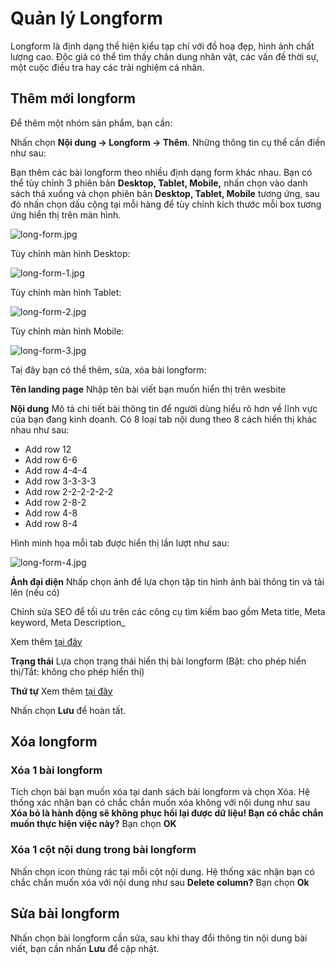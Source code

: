 # Quản lý Longform

Longform là định dạng thể hiện kiểu tạp chí với đồ hoạ đẹp, hình ảnh chất lượng cao. Độc giả có thể tìm thấy chân dung nhân vật, các vấn đề thời sự, một cuộc điều tra hay các trải nghiệm cá nhân.

## Thêm mới longform

Để thêm một nhóm sản phẩm, bạn cần:

Nhấn chọn **Nội dung -> Longform -> Thêm**. Những thông tin cụ thể cần điền như sau:

Bạn thêm các bài longform theo nhiều định dạng form khác nhau. Bạn có thể tùy chỉnh 3 phiên bản **Desktop, Tablet, Mobile,** nhấn chọn vào danh sách thả xuống và chọn phiên bản **Desktop, Tablet, Mobile** tương ứng, sau đó nhấn chọn dấu cộng tại mỗi hàng để tùy chỉnh kích thước mỗi box tương ứng hiển thị trên màn hình.

![long-form.jpg](img/long-form.jpg)

Tùy chỉnh màn hình Desktop:

![long-form-1.jpg](img/long-form-1.jpg)

Tùy chỉnh màn hình Tablet:

![long-form-2.jpg](img/long-form-2.jpg)

Tùy chỉnh màn hình Mobile:

![long-form-3.jpg](img/long-form-3.jpg)

Taị đây bạn có thể thêm, sửa, xóa bài longform:

**Tên landing page** Nhập tên bài viết bạn muốn hiển thị trên wesbite

**Nội dung** Mô tả chi tiết bài thông tin để người dùng hiểu rõ hơn về lĩnh vực của bạn đang kinh doanh. Có 8 loại tab nội dung theo 8 cách hiển thị khác nhau như sau:

- Add row 12
- Add row 6-6
- Add row 4-4-4
- Add row 3-3-3-3
- Add row 2-2-2-2-2-2
- Add row 2-8-2
- Add row 4-8
- Add row 8-4

Hình minh họa mỗi tab được hiển thị lần lượt như sau:

![long-form-4.jpg](img/long-form-4.jpg)

**Ảnh đại diện**
Nhấp chọn ảnh để lựa chọn tập tin hình ảnh bài thông tin và tải lên (nếu có)

Chỉnh sửa SEO để tối ưu trên các công cụ tìm kiếm bao gồm Meta title, Meta keyword, Meta Description_

Xem thêm [tại đây](https://mkmate.osd.vn/docs/seo/serp)

**Trạng thái** Lựa chọn trạng thái hiển thị bài longform (Bật: cho phép hiển thị/Tắt: không cho phép hiển thị)

**Thứ tự**
Xem thêm [tại đây](https://mkmate.osd.vn/docs/common/logic)

Nhấn chọn **Lưu** để hoàn tất.

## Xóa longform

### Xóa 1 bài longform

Tích chọn bài bạn muốn xóa tại danh sách bài longform và chọn Xóa. Hệ thống xác nhận bạn có chắc chắn muốn xóa không với nội dung như sau **Xóa bỏ là hành động sẽ không phục hồi lại được dữ liệu! Bạn có chắc chắn muốn thực hiện việc này?** Bạn chọn **OK**

### Xóa 1 cột nội dung trong bài longform

Nhấn chọn icon thùng rác tại mỗi cột nội dung. Hệ thống xác nhận bạn có chắc chắn muốn xóa với nội dung như sau **Delete column?** Bạn chọn **Ok**

## Sửa bài longform

Nhấn chọn bài longform cần sửa, sau khi thay đổi thông tin nội dung bài viết, bạn cần nhấn **Lưu** để cập nhật.
